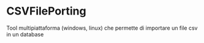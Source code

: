 # CSVFilePorting

Tool multipiattaforma (windows, linux) che permette di importare un file csv in un database
